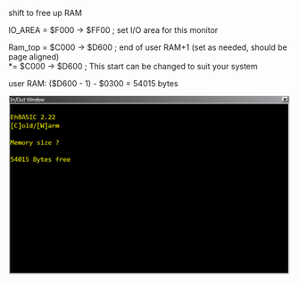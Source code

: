 shift to free up RAM  
  
IO_AREA = $F000 -> $FF00 ; set I/O area for this monitor  
  
Ram_top = $C000 -> $D600 ; end of user RAM+1 (set as needed, should be page aligned)  
*= $C000 -> $D600 ; This start can be changed to suit your system  
  
user RAM: ($D600 - 1) - $0300 = 54015 bytes  
  
![](https://raw.githubusercontent.com/Klapautsiy/6502_EhBASIC_V2.22/master/patched/6502_EhBASIC_V2.22%20free%20RAM.png)
